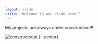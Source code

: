 ```yaml
---
layout: slide
title: "Welcome to our slide deck!"
---
```


My projects are always under construction!!!


![constructocat](https://octodex.github.com/images/constructocat2.jpg)
{: .center}
